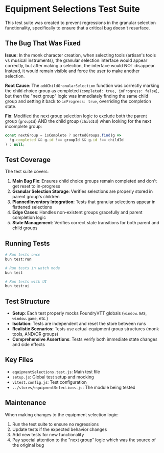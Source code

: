 # Equipment Selections Test Suite

This test suite was created to prevent regressions in the granular selection functionality, specifically to ensure that a critical bug doesn't resurface.

## The Bug That Was Fixed

**Issue**: In the monk character creation, when selecting tools (artisan's tools vs musical instruments), the granular selection interface would appear correctly, but after making a selection, the interface would NOT disappear. Instead, it would remain visible and force the user to make another selection.

**Root Cause**: The `addChildGranularSelection` function was correctly marking the child choice group as completed (`completed: true, inProgress: false`), but then the "next group" logic was immediately finding the same child group and setting it back to `inProgress: true`, overriding the completion state.

**Fix**: Modified the next group selection logic to exclude both the parent group (`groupId`) AND the child group (`childId`) when looking for the next incomplete group:

```javascript
const nextGroup = isComplete ? sortedGroups.find(g =>
  !g.completed && g.id !== groupId && g.id !== childId
) : null;
```

## Test Coverage

The test suite covers:

1. **Main Bug Fix**: Ensures child choice groups remain completed and don't get reset to in-progress
2. **Granular Selection Storage**: Verifies selections are properly stored in parent group's children
3. **PlannedInventory Integration**: Tests that granular selections appear in flattened selections
4. **Edge Cases**: Handles non-existent groups gracefully and parent completion logic
5. **State Management**: Verifies correct state transitions for both parent and child groups

## Running Tests

```bash
# Run tests once
bun test:run

# Run tests in watch mode
bun test

# Run tests with UI
bun test:ui
```

## Test Structure

- **Setup**: Each test properly mocks FoundryVTT globals (`window.GAS`, `window.game`, etc.)
- **Isolation**: Tests are independent and reset the store between runs
- **Realistic Scenarios**: Tests use actual equipment group structures (monk tools, AND/OR groups)
- **Comprehensive Assertions**: Tests verify both immediate state changes and side effects

## Key Files

- `equipmentSelections.test.js`: Main test file
- `setup.js`: Global test setup and mocking
- `vitest.config.js`: Test configuration
- `../stores/equipmentSelections.js`: The module being tested

## Maintenance

When making changes to the equipment selection logic:

1. Run the test suite to ensure no regressions
2. Update tests if the expected behavior changes
3. Add new tests for new functionality
4. Pay special attention to the "next group" logic which was the source of the original bug 